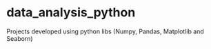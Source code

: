 # data_analysis_python
 Projects developed using python libs (Numpy, Pandas, Matplotlib and Seaborn)
